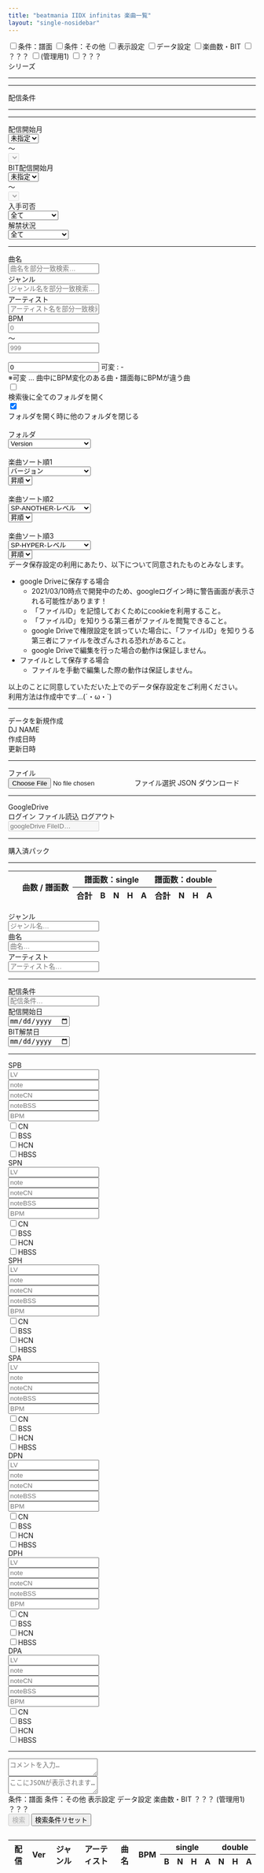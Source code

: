 ```yaml
---
title: "beatmania IIDX infinitas 楽曲一覧"
layout: "single-nosidebar"
---
```


<!--
<div id="ret"></div>

<p>Drive API Quickstart</p>

Add buttons to initiate auth sequence and sign out
<button id="authorize_button" style="display: none;">Authorize</button>
<button id="signout_button" style="display: none;">Sign Out</button>
<button id="get_button">Get File</button>

<pre id="content" style="white-space: pre-wrap;"></pre>
-->

<link rel="stylesheet" href="./musics.css">
<script type="text/javascript" src="https://cdn.jsdelivr.net/npm/jquery@3.5.1/dist/jquery.min.js"></script>
<script type="text/javascript" src="./scripts/musics.js"></script>
<script type="text/javascript" src="./musiclist.js"></script>
<script type="text/javascript" src="https://apis.google.com/js/api.js" async defer
    onload="this.onload=function(){};handleClientLoad()"
    onreadystatechange="if (this.readyState === 'complete') this.onload()">
</script>

<div id="toastbox"></div>

<div id="musicsearch" class="table-outer">
    <input id="formtab-1" name="formtab" class="formtabinput" type="checkbox" value="1" data-checkgroup="formtab" /><label for="formtab-1" class="tab_item">条件：譜面</label>
    <input id="formtab-2" name="formtab" class="formtabinput" type="checkbox" value="2" data-checkgroup="formtab" /><label for="formtab-2" class="tab_item">条件：その他</label>
    <input id="formtab-3" name="formtab" class="formtabinput" type="checkbox" value="3" data-checkgroup="formtab" /><label for="formtab-3" class="tab_item">表示設定</label>
    <input id="formtab-4" name="formtab" class="formtabinput" type="checkbox" value="4" data-checkgroup="formtab" /><label for="formtab-4" class="tab_item">データ設定</label>
    <input id="formtab-5" name="formtab" class="formtabinput" type="checkbox" value="5" data-checkgroup="formtab" /><label for="formtab-5" class="tab_item">楽曲数・BIT</label>
    <input id="formtab-6" name="formtab" class="formtabinput" type="checkbox" value="6" data-checkgroup="formtab" /><label for="formtab-6" class="tab_item">？？？</label>
    <input id="formtab-7" name="formtab" class="formtabinput" type="checkbox" value="7" data-checkgroup="formtab" /><label for="formtab-7" class="tab_item">(管理用1)</label>
    <input id="formtab-8" name="formtab" class="formtabinput" type="checkbox" value="8" data-checkgroup="formtab" /><label for="formtab-8" class="tab_item">？？？</label>
    <div id="formtab-1_content" class="tab_content">
        <div id="scorefilterbox"></div>
    </div>
    <div id="formtab-2_content" class="tab_content">
        <div class="inblock fieldname">シリーズ</div>
        <div id="changeselect-series-ALL" class="changeselect"></div>
        <div id="changeselect-series-CS" class="changeselect"></div>
        <hr class="clearfix" />
        <div id="seriesbox"></div>
        <hr class="clearfix" />
        <div class="inblock fieldname">配信条件</div>
        <div id="changeselect-releasetype-ALL" class="changeselect"></div>
        <div id="changeselect-releasetype-championship" class="changeselect"></div>
        <div id="changeselect-releasetype-Pack" class="changeselect"></div>
        <hr class="clearfix" />
        <div id="releasetypebox"></div>
        <hr class="clearfix" />
        <div class="clearfix">
            <div class="fieldname">配信開始月</div>
            <div class="releasedate-menu selectbutton inblock">
                <select id="releasedate-min" name="releasedate-min">
                    <option value="2000-01-01" selected>未指定</option>
                </select>
                <div></div>
            </div>
            <div class="inblock pad-lr5">～</div>
            <div class="releasedate-menu selectbutton inblock">
                <select id="releasedate-max" name="releasedate-max" disabled>
                </select>
                <div></div>
            </div>
        </div>
        <div class="clearfix">
            <div class="fieldname">BIT配信開始月</div>
            <div class="releasedate-menu selectbutton inblock">
                <select id="bitdate-min" name="bitdate-min">
                    <option value="2000-01-01" selected>未指定</option>
                </select>
                <div></div>
            </div>
            <div class="inblock pad-lr5">～</div>
            <div class="releasedate-menu selectbutton inblock">
                <select id="bitdate-max" name="bitdate-max" disabled>
                </select>
                <div></div>
            </div>
        </div>
        <div class="clearfix">
            <div class="fieldname">入手可否</div>
            <div class="selectbutton inblock">
                <select id="available" name="available">
                    <option value="ALL" selected>全て</option>
                    <option value="yes">現在入手可能</option>
                    <option value="no">現在入手不可</option>
                </select>
                <div></div>
            </div>
        </div>
        <div class="clearfix">
            <div class="fieldname">解禁状況</div>
            <div class="selectbutton inblock">
                <select id="unlocked" name="unlocked">
                    <option value="ALL" selected>全て</option>
                    <option value="yes">全譜面解禁済</option>
                    <option value="partiallyyes">1譜面以上解禁済</option>
                    <option value="partially">解禁中</option>
                    <option value="partiallyno">1譜面以上未解禁</option>
                    <option value="no">未解禁</option>
                </select>
                <div></div>
            </div>
        </div>
        <hr class="clearfix" />
        <div class="clearfix">
            <div class="fieldname">曲名</div>
            <div class="inblock"><input id="title" name="title" type="text" placeholder="曲名を部分一致検索…" class="input-260" autocomplete="on" list="titlelist" /><datalist id="titlelist"></datalist></div>
        </div>
        <div class="clearfix">
            <div class="fieldname">ジャンル</div>
            <div class="inblock"><input id="genre" name="genre" type="text" placeholder="ジャンル名を部分一致検索…" class="input-260" autocomplete="on" list="genrelist" /><datalist id="genrelist"></datalist></div>
        </div>
        <div class="clearfix">
            <div class="fieldname">アーティスト</div>
            <div class="inblock"><input id="artist" name="artist" type="text" placeholder="アーティスト名を部分一致検索…" class="input-260" autocomplete="on" list="artistlist" /><datalist id="artistlist"></datalist></div>
        </div>
        <div class="clearfix">
            <div class="fieldname">BPM</div>
            <div class="notes-menu"><input id="opt_bpm_min" name="opt_bpm_min" type="text" placeholder="0" class="input-60" /></div>
            <div class="inblock pad-lr5">～</div>
            <div class="notes-menu"><input id="opt_bpm_max" name="opt_bpm_max" type="text" placeholder="999" class="input-60" /></div>
            <div class="inblock pad-lr5">&nbsp;</div>
            <div class="vname bpm_opt">
                <input id="opt_bpm_changing" name="opt_bpm_changing" type="number" class="opt hidden" value="0" />
                <label for="opt_bpm_changing">可変&nbsp;:&nbsp;-</label>
            </div>
        </div>
        <div class="clearfix"><span>※可変 … 曲中にBPM変化のある曲・譜面毎にBPMが違う曲</span></div>
    </div>
    <div id="formtab-3_content" class="tab_content">
        <div class="clearfix">
            <div class="settings-check"><input id="searchopen" name="searchopen" type="checkbox" value="1" /></div>
            <div class="inblock"><label for="searchopen">検索後に全てのフォルダを開く</label></div>
        </div>
        <div class="clearfix">
            <div class="settings-check"><input id="singleopen" name="singleopen" type="checkbox" value="1" checked /></div>
            <div class="inblock"><label for="singleopen">フォルダを開く時に他のフォルダを閉じる</label></div>
        </div>
        <div class="clearfix">
            <div class="settings-check">&nbsp;</div>
            <div class="fieldname">フォルダ</div>
            <div class="inblock selectbutton">
                <select id="search-folder" name="search-folder">
                    <option value="VER" selected>Version</option>
                    <option value="SPNLV">SP-NORMAL-レベル</option>
                    <option value="SPHLV">SP-HYPER-レベル</option>
                    <option value="SPALV">SP-ANOTHER-レベル</option>
                    <option value="DPNLV">DP-NORMAL-レベル</option>
                    <option value="DPHLV">DP-HYPER-レベル</option>
                    <option value="DPALV">DP-ANOTHER-レベル</option>
                    <option value="SPNNOTES">SP-NORMAL-ノート数</option>
                    <option value="SPHNOTES">SP-HYPER-ノート数</option>
                    <option value="SPANOTES">SP-ANOTHER-ノート数</option>
                    <option value="DPNNOTES">DP-NORMAL-ノート数</option>
                    <option value="DPHNOTES">DP-HYPER-ノート数</option>
                    <option value="DPANOTES">DP-ANOTHER-ノート数</option>
                    <option value="BPM">BPM</option>
                    <option value="RELT">配信条件</option>
                    <option value="RELY">リリース年</option>
                    <option value="RELYM">リリース月</option>
                    <option value="BITY">BIT解禁年</option>
                    <option value="BITYM">BIT解禁月</option>
                </select>
                <div></div>
            </div>
        </div>
        <div class="clearfix">
            <div class="settings-check">&nbsp;</div>
            <div class="fieldname">楽曲ソート順1</div>
            <div class="inblock selectbutton">
                <select id="search-sort1" name="search-sort1" class="search-sort">
                    <option value="TITLE">曲名</option>
                    <option value="ARTIST">アーティスト名</option>
                    <option value="GENRE">ジャンル名</option>
                    <option value="BPM">BPM</option>
                    <option value="VERSION" selected>バージョン</option>
                    <option value="RELEASE">リリース日</option>
                    <option value="BITDATE">BIT解禁日</option>
                    <option value="SPNLV">SP-NORMAL-レベル</option>
                    <option value="SPHLV">SP-HYPER-レベル</option>
                    <option value="SPALV">SP-ANOTHER-レベル</option>
                    <option value="DPNLV">DP-NORMAL-レベル</option>
                    <option value="DPHLV">DP-HYPER-レベル</option>
                    <option value="DPALV">DP-ANOTHER-レベル</option>
                    <option value="SPNNOTES">SP-NORMAL-ノート数</option>
                    <option value="SPHNOTES">SP-HYPER-ノート数</option>
                    <option value="SPANOTES">SP-ANOTHER-ノート数</option>
                    <option value="DPNNOTES">DP-NORMAL-ノート数</option>
                    <option value="DPHNOTES">DP-HYPER-ノート数</option>
                    <option value="DPANOTES">DP-ANOTHER-ノート数</option>
                </select>
                <div></div>
                <select id="search-sort-order1" name="search-sort-order1" class="search-sort-order">
                    <option value="UP" selected>昇順</option>
                    <option value="DOWN">降順</option>
                </select>
                <div></div>
            </div>
        </div>
        <div class="clearfix">
            <div class="settings-check">&nbsp;</div>
            <div class="fieldname">楽曲ソート順2</div>
            <div class="inblock selectbutton">
                <select id="search-sort2" name="search-sort2" class="search-sort">
                    <option value="TITLE">曲名</option>
                    <option value="ARTIST">アーティスト名</option>
                    <option value="GENRE">ジャンル名</option>
                    <option value="BPM">BPM</option>
                    <option value="VERSION">バージョン</option>
                    <option value="RELEASE">リリース日</option>
                    <option value="BITDATE">BIT解禁日</option>
                    <option value="SPNLV">SP-NORMAL-レベル</option>
                    <option value="SPHLV">SP-HYPER-レベル</option>
                    <option value="SPALV" selected>SP-ANOTHER-レベル</option>
                    <option value="DPNLV">DP-NORMAL-レベル</option>
                    <option value="DPHLV">DP-HYPER-レベル</option>
                    <option value="DPALV">DP-ANOTHER-レベル</option>
                    <option value="SPNNOTES">SP-NORMAL-ノート数</option>
                    <option value="SPHNOTES">SP-HYPER-ノート数</option>
                    <option value="SPANOTES">SP-ANOTHER-ノート数</option>
                    <option value="DPNNOTES">DP-NORMAL-ノート数</option>
                    <option value="DPHNOTES">DP-HYPER-ノート数</option>
                    <option value="DPANOTES">DP-ANOTHER-ノート数</option>
                </select>
                <div></div>
                <select id="search-sort-order2" name="search-sort-order2" class="search-sort-order">
                    <option value="UP" selected>昇順</option>
                    <option value="DOWN">降順</option>
                </select>
                <div></div>
            </div>
        </div>
        <div class="clearfix">
            <div class="settings-check">&nbsp;</div>
            <div class="fieldname">楽曲ソート順3</div>
            <div class="inblock selectbutton">
                <select id="search-sort3" name="search-sort3" class="search-sort">
                    <option value="TITLE">曲名</option>
                    <option value="ARTIST">アーティスト名</option>
                    <option value="GENRE">ジャンル名</option>
                    <option value="BPM">BPM</option>
                    <option value="VERSION">バージョン</option>
                    <option value="RELEASE">リリース日</option>
                    <option value="BITDATE">BIT解禁日</option>
                    <option value="SPNLV">SP-NORMAL-レベル</option>
                    <option value="SPHLV" selected>SP-HYPER-レベル</option>
                    <option value="SPALV">SP-ANOTHER-レベル</option>
                    <option value="DPNLV">DP-NORMAL-レベル</option>
                    <option value="DPHLV">DP-HYPER-レベル</option>
                    <option value="DPALV">DP-ANOTHER-レベル</option>
                    <option value="SPNNOTES">SP-NORMAL-ノート数</option>
                    <option value="SPHNOTES">SP-HYPER-ノート数</option>
                    <option value="SPANOTES">SP-ANOTHER-ノート数</option>
                    <option value="DPNNOTES">DP-NORMAL-ノート数</option>
                    <option value="DPHNOTES">DP-HYPER-ノート数</option>
                    <option value="DPANOTES">DP-ANOTHER-ノート数</option>
                </select>
                <div></div>
                <select id="search-sort-order3" name="search-sort-order3" class="search-sort-order">
                    <option value="UP" selected>昇順</option>
                    <option value="DOWN">降順</option>
                </select>
                <div></div>
            </div>
        </div>
    </div>
    <div id="formtab-4_content" class="tab_content">
        <div class="clearfix">
            <div>
            データ保存設定の利用にあたり、以下について同意されたものとみなします。<br />
            <ul>
                <li>google Driveに保存する場合<br />
                    <ul>
                        <li class="warn">2021/03/10時点で開発中のため、googleログイン時に警告画面が表示される可能性があります！</li>
                        <li>「ファイルID」を記憶しておくためにcookieを利用すること。</li>
                        <li>「ファイルID」を知りうる第三者がファイルを閲覧できること。</li>
                        <li>google Driveで権限設定を誤っていた場合に、「ファイルID」を知りうる第三者にファイルを改ざんされる恐れがあること。</li>
                        <li>google Driveで編集を行った場合の動作は保証しません。</li>
                    </ul>
                </li>
                <li>ファイルとして保存する場合<br />
                    <ul>
                        <li>ファイルを手動で編集した際の動作は保証しません。</li>
                    </ul>
                </li>
            </ul>
            以上のことに同意していただいた上でのデータ保存設定をご利用ください。<br />
            利用方法は作成中です…(´・ω・`)<br />
            </div>
        </div>
        <hr class="clearfix" />
        <div class="clearfix">
            <div class="fieldname"></div><div class="inblock"><a id="newtext" class="btn btn--info">データを新規作成</a></div>
        </div>
        <div class="clearfix">
            <div class="fieldname">DJ NAME</div><div id="userJSON_djname" class="inblock"></div>
        </div>
        <div class="clearfix">
            <div class="fieldname">作成日時</div><div id="userJSON_created" class="inblock"></div>
        </div>
        <div class="clearfix">
            <div class="fieldname">更新日時</div><div id="userJSON_updated" class="inblock"></div>
        </div>
        <hr class="clearfix" />
        <div class="clearfix" id="json-message-outer" class="hidden">
            <div class="fieldname"></div><div id="json-message" class="inblock"></div>
        </div>
        <div class="clearfix">
            <div class="fieldname">ファイル</div>
            <div class="inblock">
                <div class="clearfix">
                    <input id="localfile" name="localfile" type="file" class="hidden" /><label for="localfile" class="btn btn--info"> ファイル選択 </label>
                    <a id="downloadButton" class="btn btn--info hidden">JSON ダウンロード</a>
                </div>
                <div class="clearfix">
                    <div id="localfilename"></div>
                </div>
            </div>
        </div>
        <hr class="clearfix" />
        <div class="clearfix">
            <div class="fieldname">GoogleDrive</div>
            <div class="inblock">
                <div class="clearfix">
                    <a id="googleSignin" class="btn btn--info">ログイン</a>
                    <a id="gdfileget" class="btn btn--info">ファイル読込</a>
                    <a id="googleSignout" class="btn btn--info">ログアウト</a>
                </div>
                <input id="gdid" name="gdid" type="text" placeholder="googleDrive FileID…" class="input-200" disabled />
            </div>
        </div>
        <!-- <hr class="clearfix sg2" />
        <div class="clearfix sg2 rival">
            <div class="fieldname">ライバル1</div>
            <div class="inblock"><input id="rival1" name="rival1" type="text" placeholder="ライバルのID…" class="input-200" disabled /></div>
        </div>
        <div class="clearfix sg2 rival">
            <div class="fieldname">┗参照パス</div>
            <div class="inblock"><input id="rival1pass" name="rival1pass" type="text" placeholder="ライバルの参照パス…" class="input-200" disabled /></div>
        </div>
        <hr class="clearfix sg2" />
        <div class="clearfix sg2 rival">
            <div class="fieldname">ライバル2</div>
            <div class="inblock"><input id="rival2" name="rival2" type="text" placeholder="ライバルのID…" class="input-200" disabled /></div>
        </div>
        <div class="clearfix sg2 rival">
            <div class="fieldname">┗参照パス</div>
            <div class="inblock"><input id="rival2pass" name="rival2pass" type="text" placeholder="ライバルの参照パス…" class="input-200" disabled /></div>
        </div>
        <hr class="clearfix sg2" />
        <div class="clearfix sg2 rival">
            <div class="fieldname">ライバル3</div>
            <div class="inblock"><input id="rival3" name="rival3" type="text" placeholder="ライバルのID…" class="input-200" disabled /></div>
        </div>
        <div class="clearfix sg2 rival">
            <div class="fieldname">┗参照パス</div>
            <div class="inblock"><input id="rival3pass" name="rival3pass" type="text" placeholder="ライバルの参照パス…" class="input-200" disabled /></div>
        </div>
        <hr class="clearfix sg2" />
        <div class="clearfix sg2 rival">
            <div class="fieldname">ライバル4</div>
            <div class="inblock"><input id="rival4" name="rival4" type="text" placeholder="ライバルのID…" class="input-200" disabled /></div>
        </div>
        <div class="clearfix sg2 rival">
            <div class="fieldname">┗参照パス</div>
            <div class="inblock"><input id="rival4pass" name="rival4pass" type="text" placeholder="ライバルの参照パス…" class="input-200" disabled /></div>
        </div>
        <hr class="clearfix sg2" />
        <div class="clearfix sg2 rival">
            <div class="fieldname">ライバル5</div>
            <div class="inblock"><input id="rival5" name="rival5" type="text" placeholder="ライバルのID…" class="input-200" disabled /></div>
        </div>
        <div class="clearfix sg2 rival">
            <div class="fieldname">┗参照パス</div>
            <div class="inblock"><input id="rival5pass" name="rival5pass" type="text" placeholder="ライバルの参照パス…" class="input-200" disabled /></div>
        </div>
        <div class="clearfix sg2 rival">
            <input id="setrivalid" name="setmyid" type="checkbox" class="hidden" disabled />
            <label for="setrivalid">ライバル情報更新</label>
        </div> -->
        <hr class="sg2 clearfix" />
        <div class="clearfix">
            <div class="fieldname">購入済パック</div>
            <hr class="clearfix" />
            <div id="purchasebox" class="sg2 purchase"></div>
        </div>
    </div>
    <div id="formtab-5_content" class="table-outer tab_content">
        <div class="info-lastupdated"></div>
        <table class="infotable">
            <colgroup span="1" class="section1"></colgroup>
            <colgroup span="1" class="section2"></colgroup>
            <colgroup span="1" class="total"></colgroup>
            <colgroup span="5" class="scoreinfo single"></colgroup>
            <colgroup span="4" class="scoreinfo double"></colgroup>
            <thead>
                <tr>
                    <th rowspan="2" colspan="2">&nbsp;</th>
                    <th rowspan="2" class="total">曲数 / 譜面数</th>
                    <th colspan="5" class="sp">譜面数：single</th>
                    <th colspan="4" class="dp">譜面数：double</th>
                </tr>
                <tr>
                    <th class="sp level all">合計</th>
                    <th class="sp level spb">B</th>
                    <th class="sp level spn">N</th>
                    <th class="sp level sph">H</th>
                    <th class="sp level spa">A</th>
                    <th class="dp level all">合計</th>
                    <th class="dp level dpn">N</th>
                    <th class="dp level dph">H</th>
                    <th class="dp level dpa">A</th>
                </tr>
            </thead>
        </table>
    </div>
    <div id="formtab-6_content" class="tab_content">
        <div id="scorefilterbox"></div>
    </div>
    <div id="formtab-7_content" class="tab_content">
        <div class="clearfix">
            <div class="fieldname"><label for="new_genre">ジャンル</label></div>
            <div class="inblock"><input id="new_genre" name="new_genre" type="text" placeholder="ジャンル名…" class="input-260" /></div>
        </div>
        <div class="clearfix">
            <div class="fieldname"><label for="new_title">曲名</label></div>
            <div class="inblock"><input id="new_title" name="new_title" type="text" placeholder="曲名…" class="input-260" /></div>
        </div>
        <div class="clearfix">
            <div class="fieldname"><label for="new_artist">アーティスト</label></div>
            <div class="inblock"><input id="new_artist" name="new_artist" type="text" placeholder="アーティスト名…" class="input-260" /></div>
        </div>
        <hr class="clearfix" />
        <div class="clearfix">
            <div class="fieldname"><label for="new_releasetype">配信条件</label></div>
            <div class="inblock">
                <input id="new_releasetype" name="new_releasetype" type="text" placeholder="配信条件…" class="input-260" list="releasetypelist" />
                <datalist id="releasetypelist">
                    <option value="Monthly" />
                    <option value="BIT" />
                    <option value="Default" />
                    <option value="DJP" />
                    <option value="Championship" />
                    <option value="Pack" />
                    <option value="PackSS" />
                    <option value="PackPM" />
                </datalist>
            </div>
        </div>
        <div class="clearfix">
            <div class="fieldname"><label for="new_releasedate">配信開始日</label></div>
            <div class="inblock"><input id="new_releasedate" name="new_releasedate" type="date" placeholder="配信開始日…" class="input-260" /></div>
        </div>
        <div class="clearfix">
            <div class="fieldname"><label for="new_bitdate">BIT解禁日</label></div>
            <div class="inblock"><input id="new_bitdate" name="new_bitdate" type="date" placeholder="BIT解禁日…" class="input-260" /></div>
        </div>
        <hr class="clearfix" />
        <div class="clearfix">
            <div class="fieldname"><label for="new_SPB_Lv">SPB</label></div>
            <div class="inblock"><input id="new_SPB_Lv" name="new_SPB_Lv" type="text" placeholder="LV" class="input-60" /></div>
            <div class="inblock"><input id="new_SPB_notes" name="new_SPB_notes" type="text" placeholder="note" class="input-60" /></div>
            <div class="inblock"><input id="new_SPB_notesCN" name="new_SPB_notesCN" type="text" placeholder="noteCN" class="input-60" /></div>
            <div class="inblock"><input id="new_SPB_notesBSS" name="new_SPB_notesBSS" type="text" placeholder="noteBSS" class="input-60" /></div>
            <div class="inblock"><input id="new_SPB_BPM" name="new_SPB_BPM" type="text" placeholder="BPM" class="input-60" /></div>
            <div class="vname addmusic"><input id="new_SPB_CN" name="new_SPB_CN" type="checkbox" class="releasetype-checkbox" /><label for="new_SPB_CN">CN</label></div>
            <div class="vname addmusic"><input id="new_SPB_BSS" name="new_SPB_BSS" type="checkbox" class="releasetype-checkbox" /><label for="new_SPB_BSS">BSS</label></div>
            <div class="vname addmusic"><input id="new_SPB_HCN" name="new_SPB_HCN" type="checkbox" class="releasetype-checkbox" /><label for="new_SPB_HCN">HCN</label></div>
            <div class="vname addmusic"><input id="new_SPB_HBSS" name="new_SPB_HBSS" type="checkbox" class="releasetype-checkbox" /><label for="new_SPB_HBSS">HBSS</label></div>
        </div>
        <div class="clearfix">
            <div class="fieldname"><label for="new_SPN_Lv">SPN</label></div>
            <div class="inblock"><input id="new_SPN_Lv" name="new_SPN_Lv" type="text" placeholder="LV" class="input-60" /></div>
            <div class="inblock"><input id="new_SPN_notes" name="new_SPN_notes" type="text" placeholder="note" class="input-60" /></div>
            <div class="inblock"><input id="new_SPN_notesCN" name="new_SPN_notesCN" type="text" placeholder="noteCN" class="input-60" /></div>
            <div class="inblock"><input id="new_SPN_notesBSS" name="new_SPN_notesBSS" type="text" placeholder="noteBSS" class="input-60" /></div>
            <div class="inblock"><input id="new_SPN_BPM" name="new_SPN_BPM" type="text" placeholder="BPM" class="input-60" /></div>
            <div class="vname addmusic"><input id="new_SPN_CN" name="new_SPN_CN" type="checkbox" class="releasetype-checkbox" /><label for="new_SPN_CN">CN</label></div>
            <div class="vname addmusic"><input id="new_SPN_BSS" name="new_SPN_BSS" type="checkbox" class="releasetype-checkbox" /><label for="new_SPN_BSS">BSS</label></div>
            <div class="vname addmusic"><input id="new_SPN_HCN" name="new_SPN_HCN" type="checkbox" class="releasetype-checkbox" /><label for="new_SPN_HCN">HCN</label></div>
            <div class="vname addmusic"><input id="new_SPN_HBSS" name="new_SPN_HBSS" type="checkbox" class="releasetype-checkbox" /><label for="new_SPN_HBSS">HBSS</label></div>
        </div>
        <div class="clearfix">
            <div class="fieldname"><label for="new_SPH_Lv">SPH</label></div>
            <div class="inblock"><input id="new_SPH_Lv" name="new_SPH_Lv" type="text" placeholder="LV" class="input-60" /></div>
            <div class="inblock"><input id="new_SPH_notes" name="new_SPH_notes" type="text" placeholder="note" class="input-60" /></div>
            <div class="inblock"><input id="new_SPH_notesCN" name="new_SPH_notesCN" type="text" placeholder="noteCN" class="input-60" /></div>
            <div class="inblock"><input id="new_SPH_notesBSS" name="new_SPH_notesBSS" type="text" placeholder="noteBSS" class="input-60" /></div>
            <div class="inblock"><input id="new_SPH_BPM" name="new_SPH_BPM" type="text" placeholder="BPM" class="input-60" /></div>
            <div class="vname addmusic"><input id="new_SPH_CN" name="new_SPH_CN" type="checkbox" class="releasetype-checkbox" /><label for="new_SPH_CN">CN</label></div>
            <div class="vname addmusic"><input id="new_SPH_BSS" name="new_SPH_BSS" type="checkbox" class="releasetype-checkbox" /><label for="new_SPH_BSS">BSS</label></div>
            <div class="vname addmusic"><input id="new_SPH_HCN" name="new_SPH_HCN" type="checkbox" class="releasetype-checkbox" /><label for="new_SPH_HCN">HCN</label></div>
            <div class="vname addmusic"><input id="new_SPH_HBSS" name="new_SPH_HBSS" type="checkbox" class="releasetype-checkbox" /><label for="new_SPH_HBSS">HBSS</label></div>
        </div>
        <div class="clearfix">
            <div class="fieldname"><label for="new_SPA_Lv">SPA</label></div>
            <div class="inblock"><input id="new_SPA_Lv" name="new_SPA_Lv" type="text" placeholder="LV" class="input-60" /></div>
            <div class="inblock"><input id="new_SPA_notes" name="new_SPA_notes" type="text" placeholder="note" class="input-60" /></div>
            <div class="inblock"><input id="new_SPA_notesCN" name="new_SPA_notesCN" type="text" placeholder="noteCN" class="input-60" /></div>
            <div class="inblock"><input id="new_SPA_notesBSS" name="new_SPA_notesBSS" type="text" placeholder="noteBSS" class="input-60" /></div>
            <div class="inblock"><input id="new_SPA_BPM" name="new_SPA_BPM" type="text" placeholder="BPM" class="input-60" /></div>
            <div class="vname addmusic"><input id="new_SPA_CN" name="new_SPA_CN" type="checkbox" class="releasetype-checkbox" /><label for="new_SPA_CN">CN</label></div>
            <div class="vname addmusic"><input id="new_SPA_BSS" name="new_SPA_BSS" type="checkbox" class="releasetype-checkbox" /><label for="new_SPA_BSS">BSS</label></div>
            <div class="vname addmusic"><input id="new_SPA_HCN" name="new_SPA_HCN" type="checkbox" class="releasetype-checkbox" /><label for="new_SPA_HCN">HCN</label></div>
            <div class="vname addmusic"><input id="new_SPA_HBSS" name="new_SPA_HBSS" type="checkbox" class="releasetype-checkbox" /><label for="new_SPA_HBSS">HBSS</label></div>
        </div>
        <div class="clearfix">
            <div class="fieldname"><label for="new_DPN_Lv">DPN</label></div>
            <div class="inblock"><input id="new_DPN_Lv" name="new_DPN_Lv" type="text" placeholder="LV" class="input-60" /></div>
            <div class="inblock"><input id="new_DPN_notes" name="new_DPN_notes" type="text" placeholder="note" class="input-60" /></div>
            <div class="inblock"><input id="new_DPN_notesCN" name="new_DPN_notesCN" type="text" placeholder="noteCN" class="input-60" /></div>
            <div class="inblock"><input id="new_DPN_notesBSS" name="new_DPN_notesBSS" type="text" placeholder="noteBSS" class="input-60" /></div>
            <div class="inblock"><input id="new_DPN_BPM" name="new_DPN_BPM" type="text" placeholder="BPM" class="input-60" /></div>
            <div class="vname addmusic"><input id="new_DPN_CN" name="new_DPN_CN" type="checkbox" class="releasetype-checkbox" /><label for="new_DPN_CN">CN</label></div>
            <div class="vname addmusic"><input id="new_DPN_BSS" name="new_DPN_BSS" type="checkbox" class="releasetype-checkbox" /><label for="new_DPN_BSS">BSS</label></div>
            <div class="vname addmusic"><input id="new_DPN_HCN" name="new_DPN_HCN" type="checkbox" class="releasetype-checkbox" /><label for="new_DPN_HCN">HCN</label></div>
            <div class="vname addmusic"><input id="new_DPN_HBSS" name="new_DPN_HBSS" type="checkbox" class="releasetype-checkbox" /><label for="new_DPN_HBSS">HBSS</label></div>
        </div>
        <div class="clearfix">
            <div class="fieldname"><label for="new_DPH_Lv">DPH</label></div>
            <div class="inblock"><input id="new_DPH_Lv" name="new_DPH_Lv" type="text" placeholder="LV" class="input-60" /></div>
            <div class="inblock"><input id="new_DPH_notes" name="new_DPH_notes" type="text" placeholder="note" class="input-60" /></div>
            <div class="inblock"><input id="new_DPH_notesCN" name="new_DPH_notesCN" type="text" placeholder="noteCN" class="input-60" /></div>
            <div class="inblock"><input id="new_DPH_notesBSS" name="new_DPH_notesBSS" type="text" placeholder="noteBSS" class="input-60" /></div>
            <div class="inblock"><input id="new_DPH_BPM" name="new_DPH_BPM" type="text" placeholder="BPM" class="input-60" /></div>
            <div class="vname addmusic"><input id="new_DPH_CN" name="new_DPH_CN" type="checkbox" class="releasetype-checkbox" /><label for="new_DPH_CN">CN</label></div>
            <div class="vname addmusic"><input id="new_DPH_BSS" name="new_DPH_BSS" type="checkbox" class="releasetype-checkbox" /><label for="new_DPH_BSS">BSS</label></div>
            <div class="vname addmusic"><input id="new_DPH_HCN" name="new_DPH_HCN" type="checkbox" class="releasetype-checkbox" /><label for="new_DPH_HCN">HCN</label></div>
            <div class="vname addmusic"><input id="new_DPH_HBSS" name="new_DPH_HBSS" type="checkbox" class="releasetype-checkbox" /><label for="new_DPH_HBSS">HBSS</label></div>
        </div>
        <div class="clearfix">
            <div class="fieldname"><label for="new_DPA_Lv">DPA</label></div>
            <div class="inblock"><input id="new_DPA_Lv" name="new_DPA_Lv" type="text" placeholder="LV" class="input-60" /></div>
            <div class="inblock"><input id="new_DPA_notes" name="new_DPA_notes" type="text" placeholder="note" class="input-60" /></div>
            <div class="inblock"><input id="new_DPA_notesCN" name="new_DPA_notesCN" type="text" placeholder="noteCN" class="input-60" /></div>
            <div class="inblock"><input id="new_DPA_notesBSS" name="new_DPA_notesBSS" type="text" placeholder="noteBSS" class="input-60" /></div>
            <div class="inblock"><input id="new_DPA_BPM" name="new_DPA_BPM" type="text" placeholder="BPM" class="input-60" /></div>
            <div class="vname addmusic"><input id="new_DPA_CN" name="new_DPA_CN" type="checkbox" class="releasetype-checkbox" /><label for="new_DPA_CN">CN</label></div>
            <div class="vname addmusic"><input id="new_DPA_BSS" name="new_DPA_BSS" type="checkbox" class="releasetype-checkbox" /><label for="new_DPA_BSS">BSS</label></div>
            <div class="vname addmusic"><input id="new_DPA_HCN" name="new_DPA_HCN" type="checkbox" class="releasetype-checkbox" /><label for="new_DPA_HCN">HCN</label></div>
            <div class="vname addmusic"><input id="new_DPA_HBSS" name="new_DPA_HBSS" type="checkbox" class="releasetype-checkbox" /><label for="new_DPA_HBSS">HBSS</label></div>
        </div>
        <hr class="clearfix" />
        <div class="clearfix"><textarea id="new_comment" name="new_comment" placeholder="コメントを入力…" class="textarea-100p height-8"></textarea></div>
        <div class="clearfix"><textarea id="new_json" name="new_json" placeholder="ここにJSONが表示されます…" class="textarea-100p height-8"></textarea></div>
    </div>
    <div id="formtab-8_content" class="tab_content">
        <div id="scorefilterbox"></div>
    </div>
    <label for="formtab-1" class="tab_item formtab-bottom">条件：譜面</label>
    <label for="formtab-2" class="tab_item formtab-bottom">条件：その他</label>
    <label for="formtab-3" class="tab_item formtab-bottom">表示設定</label>
    <label for="formtab-4" class="tab_item formtab-bottom">データ設定</label>
    <label for="formtab-5" class="tab_item formtab-bottom">楽曲数・BIT</label>
    <label for="formtab-6" class="tab_item formtab-bottom">？？？</label>
    <label for="formtab-7" class="tab_item formtab-bottom">(管理用1)</label>
    <label for="formtab-8" class="tab_item formtab-bottom">？？？</label>
</div>

<form id="searchbuttonform" enctype="application/x-www-form-urlencoded" onsubmit="return false;">
    <div class="buttons center">
        <input id="filter-button" name="filter-button" type="submit" value="検索" form="musicsearch" disabled />
        <input id="formreset" name="formreset" type="reset" value="検索条件リセット" />
    </div>
</form>

<div id="debug"></div>
<div id="search-init"></div>
<div id="search-message"></div>

<div class="table-outer">
    <table class="musiclist">
        <caption></caption>
        <colgroup span="1" class="release"></colgroup>
        <colgroup span="1" class="version"></colgroup>
        <colgroup span="4" class="musicinfo"></colgroup>
        <colgroup span="4" class="scoreinfo single"></colgroup>
        <colgroup span="3" class="scoreinfo double"></colgroup>
        <thead>
            <tr>
                <th rowspan="2" class="release">配信</th>
                <th rowspan="2" class="version">Ver</th>
                <th rowspan="2" class="genre">ジャンル</th>
                <th rowspan="2" class="artist">アーティスト</th>
                <th rowspan="2" class="title">曲名</th>
                <th rowspan="2" class="bpm">BPM</th>
                <th colspan="4" class="sp">single</th>
                <th colspan="3" class="dp">double</th>
            </tr>
            <tr>
                <th class="sp level spb">B</th>
                <th class="sp level spn">N</th>
                <th class="sp level sph">H</th>
                <th class="sp level spa">A</th>
                <th class="dp level dpn">N</th>
                <th class="dp level dph">H</th>
                <th class="dp level dpa">A</th>
            </tr>
        </thead>
    </table>
</div>